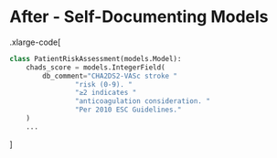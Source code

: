 # After - Self-Documenting Models

.xlarge-code[

```python
class PatientRiskAssessment(models.Model):
    chads_score = models.IntegerField(
        db_comment="CHA2DS2-VASc stroke "
                "risk (0-9). "
                "≥2 indicates "
                "anticoagulation consideration. "
                "Per 2010 ESC Guidelines."
    )
    ...

```

]
